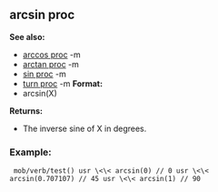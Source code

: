 ## arcsin proc
**See also:**
*   [arccos proc](/ref/proc/arccos.md) -m
*   [arctan proc](/ref/proc/arctan.md) -m
*   [sin proc](/ref/proc/sin.md) -m
*   [turn proc](/ref/proc/turn.md) -m<!-- -->
**Format:**
*   arcsin(X)
<!-- -->
**Returns:**
*   The inverse sine of X in degrees.
### Example:

```
 mob/verb/test() usr \<\< arcsin(0) // 0 usr \<\<
arcsin(0.707107) // 45 usr \<\< arcsin(1) // 90 
```
